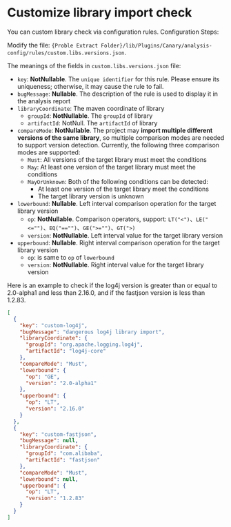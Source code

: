 # Customize library import check

You can custom library check via configuration rules. Configuration Steps:

Modify the file: `{Proble Extract Folder}/lib/Plugins/Canary/analysis-config/rules/custom.libs.versions.json`.

The meanings of the fields in `custom.libs.versions.json` file:

- `key`: **NotNullable**. The `unique identifier` for this rule. Please ensure its uniqueness; otherwise, it may cause the rule to fail.
- `bugMessage`: **Nullable**. The description of the rule is used to display it in the analysis report
- `libraryCoordinate`: The maven coordinate of library 
    - `groupId`: **NotNullable**. The `groupId` of library
    - `artifactId`: NotNull. The `artifactId` of library
- `compareMode`: **NotNullable**. The project may **import multiple different versions of the same library**, so multiple comparison modes are needed to support version detection. Currently, the following three comparison modes are supported:
  - `Must`: All versions of the target library must meet the conditions
  - `May`: At least one version of the target library must meet the conditions
  - `MayOrUnknown`: Both of the following conditions can be detected:
     - At least one version of the target library meet the conditions
     - The target library version is unknown
- `lowerbound`: **Nullable**. Left interval comparison operation for the target library version
    - `op`: **NotNullable**. Comparison operators, support: `LT("<")`、`LE("<="")`、`EQ("=="")`、`GE(">="")`、`GT(">)`
    - `version`: **NotNullable**. Left interval value for the target library version
- `upperbound`: **Nullable**. Right interval comparison operation for the target library version
    - `op`: is same to `op` of `lowerbound` 
    - `version`: **NotNullable**. Right interval value for the target library version

Here is an example to check if the log4j version is greater than or equal to 2.0-alpha1 and less than 2.16.0, and if the fastjson version is less than 1.2.83.

```json
[
  {
    "key": "custom-log4j",
    "bugMessage": "dangerous log4j library import",
    "libraryCoordinate": {
      "groupId": "org.apache.logging.log4j",
      "artifactId": "log4j-core"
    },
    "compareMode": "Must",
    "lowerbound": {
      "op": "GE",
      "version": "2.0-alpha1"
    },
    "upperbound": {
      "op": "LT",
      "version": "2.16.0"
    }
  },
  {
    "key": "custom-fastjson",
    "bugMessage": null,
    "libraryCoordinate": {
      "groupId": "com.alibaba",
      "artifactId": "fastjson"
    },
    "compareMode": "Must",
    "lowerbound": null,
    "upperbound": {
      "op": "LT",
      "version": "1.2.83"
    }
  }
]
```